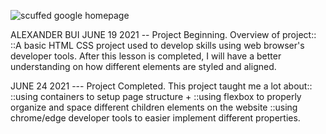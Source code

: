 ![scuffed google homepage](https://user-images.githubusercontent.com/61631923/190845125-919ae676-871b-40ab-aeb2-e3f025440d56.png)


ALEXANDER BUI
JUNE 19 2021 -- Project Beginning.
Overview of project::
::A basic HTML CSS project used to develop skills using web browser's developer tools. After this lesson is completed, I will have a better understanding on how different elements are styled and aligned.

JUNE 24 2021 --- Project Completed.
This project taught me a lot about:: 
::using containers to setup page structure + 
::using flexbox to properly organize and space different children elements on the website
::using chrome/edge developer tools to easier implement different properties.


